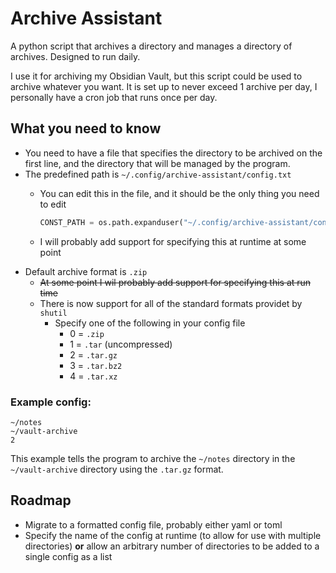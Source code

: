 # Archive Assistant

A python script that archives a directory and manages a directory of archives. Designed to run daily.

I use it for archiving my Obsidian Vault, but this script could be used to archive whatever you want. It is set up to never exceed 1 archive per day, I personally have a cron job that runs once per day.

## What you need to know

- You need to have a file that specifies the directory to be archived on the first line, and the directory that will be managed by the program.
- The predefined path is `~/.config/archive-assistant/config.txt`
  - You can edit this in the file, and it should be the only thing you need to edit

    ```python
    CONST_PATH = os.path.expanduser("~/.config/archive-assistant/config.txt")
    ```
  
  - I will probably add support for specifying this at runtime at some point
- Default archive format is `.zip`
  - ~~At some point I wil probably add support for specifying this at run time~~
  - There is now support for all of the standard formats providet by `shutil`
    - Specify one of the following in your config file
      - 0 = `.zip`
      - 1 = `.tar` (uncompressed)
      - 2 = `.tar.gz`
      - 3 = `.tar.bz2`
      - 4 = `.tar.xz`

### Example config:

```
~/notes
~/vault-archive
2
```

This example tells the program to archive the `~/notes` directory in the `~/vault-archive` directory using the `.tar.gz` format.

## Roadmap

- Migrate to a formatted config file, probably either yaml or toml
- Specify the name of the config at runtime (to allow for use with multiple directories) __or__ allow an arbitrary number of directories to be added to a single config as a list
